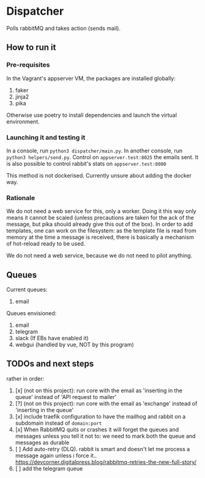 # Dispatcher

Polls rabbitMQ and takes action (sends mail).

## How to run it
### Pre-requisites
In the Vagrant's appserver VM, the packages are installed globally:
1. faker
1. jinja2
1. pika

Otherwise use poetry to install dependencies and launch the virtual environment.

### Launching it and testing it
In a console, run `python3 dispatcher/main.py`.
In another console, run `python3 helpers/send.py`.
Control on `appserver.test:8025` the emails sent. It is also possible to control rabbit's stats on `appserver.test:8080`

This method is not dockerised. Currently unsure about adding the docker way.

### Rationale
We do not need a web service for this, only a worker. Doing it this way only means it cannot be scaled (unless precautions are taken for the ack of the message, but pika should already give this out of the box).
In order to add templates, one can work on the filesystem: as the template file is read from memory at the time a message is received, there is basically a mechanism of hot-reload ready to be used.

We do not need a web service, because we do not need to pilot anything.

## Queues

Current queues:
1. email

Queues envisioned:
1. email
1. telegram
1. slack (If EBs have enabled it)
1. webgui (handled by vue, NOT by this program)

## TODOs and next steps
rather in order:

1. [x] (not on this project): run core with the email as 'inserting in the queue' instead of 'API request to mailer'
1. [?] (not on this project): run core with the email as 'exchange' instead of 'inserting in the queue'
1. [x] include traefik configuration to have the mailhog and rabbit on a subdomain instead of `domain:port`
1. [x] When RabbitMQ quits or crashes it will forget the queues and messages unless you tell it not to: we need to mark both the queue and messages as durable
1. [ ] Add auto-retry (DLQ). rabbit is smart and doesn't let me process a message again unless i force it.. https://devcorner.digitalpress.blog/rabbitmq-retries-the-new-full-story/
1. [ ] add the telegram queue
